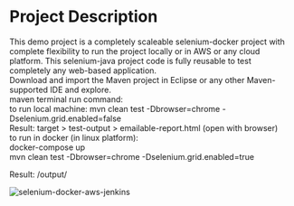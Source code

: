 # Project Description
<p>
  This demo project is a completely scaleable selenium-docker project with complete flexibility to run the project locally or in AWS or any cloud platform. This selenium-java project code is fully reusable to test completely any web-based application.<br>
  Download and import the Maven project in Eclipse or any other Maven-supported IDE and explore.<br>
  maven terminal run command: <br>
  to run local machine: mvn clean test -Dbrowser=chrome -Dselenium.grid.enabled=false <br>
  Result: target > test-output > emailable-report.html (open with browser) <br>
  to run in docker (in linux platform): <br>
  docker-compose up <br>
  mvn clean test -Dbrowser=chrome -Dselenium.grid.enabled=true <br>

  Result: /output/ <br>
</p>


![selenium-docker-aws-jenkins](https://github.com/user-attachments/assets/2fe58152-b5e8-4206-9dc0-b0a929ec4db9)
